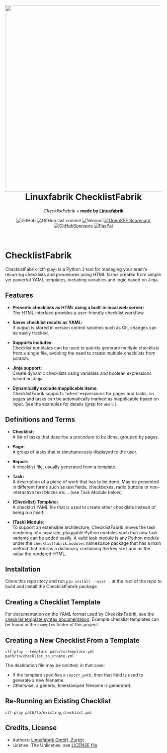 <h1 align="center">
  <a href="https://linuxfabrik.ch" target="_blank">
    <picture>
      <img width="600" src="https://download.linuxfabrik.ch/assets/linuxfabrik-clf-teaser.png">
    </picture>
  </a>
  <br />
  Linuxfabrik ChecklistFabrik
</h1>
<p align="center"> <em>ChecklistFabrik</em> <span>&#8226;</span>
 <b>made by <a href="https://linuxfabrik.ch/">Linuxfabrik</a></b>
</p>
<div align="center">

![GitHub](https://img.shields.io/github/license/linuxfabrik/checklistfabrik)
![GitHub last commit](https://img.shields.io/github/last-commit/linuxfabrik/checklistfabrik)
![Version](https://img.shields.io/github/v/release/linuxfabrik/checklistfabrik?sort=semver)
[![OpenSSF Scorecard](https://api.scorecard.dev/projects/github.com/Linuxfabrik/checklistfabrik/badge)](https://scorecard.dev/viewer/?uri=github.com/Linuxfabrik/checklistfabrik)
[![GitHubSponsors](https://img.shields.io/github/sponsors/Linuxfabrik?label=GitHub%20Sponsors)](https://github.com/sponsors/Linuxfabrik)
[![PayPal](https://img.shields.io/badge/Donate-PayPal-green.svg)](https://www.paypal.com/cgi-bin/webscr?cmd=_s-xclick&hosted_button_id=7AW3VVX62TR4A&source=url)

</div>

<br />

# ChecklistFabrik

ChecklistFabrik (clf-play) is a Python 3 tool for managing your team's recurring checklists and procedures using HTML forms created from simple yet powerful YAML templates, including variables and logic based on Jinja.


## Features

* **Presents checklists as HTML using a built-in local web server:**  
  The HTML interface provides a user-friendly checklist workflow.

* **Saves checklist results as YAML:**  
  If output is stored in version control systems such as Git, changes can be easily tracked.

* **Supports includes:**  
  Checklist templates can be used to quickly generate multiple checklists from a single file, avoiding the need to create multiple checklists from scratch.

* **Jinja support:**  
  Create dynamic checklists using variables and boolean expressions based on Jinja.

* **Dynamically exclude inapplicable items:**  
  ChecklistFabrik supports 'when' expressions for pages and tasks, so pages and tasks can be automatically marked as inapplicable based on input. See the examples for details (grep for `when:`).


## Definitions and Terms

* **Checklist:**  
  A list of tasks that describe a procedure to be done, grouped by pages.

* **Page:**  
  A group of tasks that is simultaneously displayed to the user.

* **Report:**  
  A checklist file, usually generated from a template.

* **Task:**  
  A description of a piece of work that has to be done.
  May be presented in different forms such as text fields, checkboxes, radio buttons or non-interactive text blocks etc... (see Task Module below)

* **(Checklist) Template:**  
  A checklist YAML file that is used to create other checklists instead of being run itself.

* **(Task) Module:**  
  To support an extensible architecture, ChecklistFabrik moves the task rendering into separate, pluggable Python modules such that new task variants can be added easily.
  A valid task module is any Python module under the `checklistfabrik.modules` namespace package that has a main method that returns a dictionary containing the key `html` and as the value the rendered HTML.


## Installation

Clone this repository and run `pip install --user .` at the root of the repo to build and install the ChecklistFabrik package.


## Creating a Checklist Template

For documentation on the YAML format used by ChecklistFabrik, see the [checklist template syntax documentation](docs/checklist_syntax.md). Example checklist templates can be found in the `examples` folder of this project.


## Creating a New Checklist From a Template

```shell
clf-play --template path/to/template.yml path/to/checklist_to_create.yml
```

The destination file may be omitted; in that case:

- If the template specifies a `report_path`, then that field is used to generate a new filename.
- Otherwise, a generic, timestamped filename is generated.


## Re-Running an Existing Checklist

```shell
clf-play path/to/existing_checklist.yml
```


## Credits, License

* Authors: [Linuxfabrik GmbH, Zurich](https://www.linuxfabrik.ch)
* License: The Unlicense, see [LICENSE file](https://unlicense.org/)

